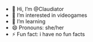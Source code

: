 - 👋 Hi, I’m @CIaudiator
- 👀 I’m interested in videogames
- 🌱 I’m learning
- 😄 Pronouns: she/her
- ⚡ Fun fact: i have no fun facts

<!---
CIaudiator/CIaudiator is a ✨ special ✨ repository because its `README.md` (this file) appears on your GitHub profile.
You can click the Preview link to take a look at your changes.
--->

